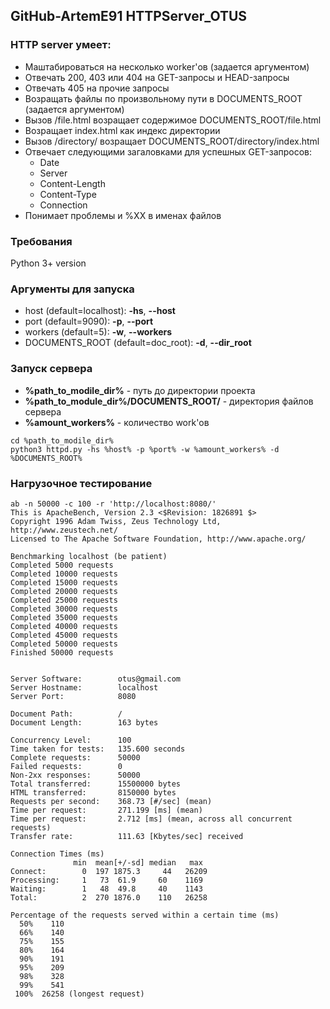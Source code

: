 ## GitHub-ArtemE91 HTTPServer_OTUS

### HTTP server умеет:
* Маштабироваться на несколько worker'ов (задается аргументом)
* Отвечать 200, 403 или 404 на GET-запросы и HEAD-запросы
* Отвечать 405 на прочие запросы
* Возращать файлы по произвольному пути в DOCUMENTS_ROOT (задается аргументом)
* Вызов /file.html возращает содержимое DOCUMENTS_ROOT/file.html
* Возращает index.html как индекс директории
* Вызов /directory/ возращает DOCUMENTS_ROOT/directory/index.html
* Отвечает следующими загаловками для успешных GET-запросов:
  * Date
  * Server
  * Content-Length
  * Content-Type
  * Connection
* Понимает проблемы и %XX в именах файлов

### Требования
Python 3+ version

### Аргументы для запуска
* host (default=localhost): __-hs__, __--host__
* port (default=9090): __-p__, __--port__
* workers (default=5): __-w__, __--workers__
* DOCUMENTS_ROOT (default=doc_root): __-d__, __--dir_root__

### Запуск сервера
* __%path_to_modile_dir%__ - путь до директории проекта
* __%path_to_module_dir%/DOCUMENTS_ROOT/__ - директория файлов сервера
* __%amount_workers%__ - количество work'ов

```
cd %path_to_modile_dir%
python3 httpd.py -hs %host% -p %port% -w %amount_workers% -d %DOCUMENTS_ROOT%
```
### Нагрузочное тестирование
```
ab -n 50000 -c 100 -r 'http://localhost:8080/'
This is ApacheBench, Version 2.3 <$Revision: 1826891 $>
Copyright 1996 Adam Twiss, Zeus Technology Ltd, http://www.zeustech.net/
Licensed to The Apache Software Foundation, http://www.apache.org/

Benchmarking localhost (be patient)
Completed 5000 requests
Completed 10000 requests
Completed 15000 requests
Completed 20000 requests
Completed 25000 requests
Completed 30000 requests
Completed 35000 requests
Completed 40000 requests
Completed 45000 requests
Completed 50000 requests
Finished 50000 requests


Server Software:        otus@gmail.com
Server Hostname:        localhost
Server Port:            8080

Document Path:          /
Document Length:        163 bytes

Concurrency Level:      100
Time taken for tests:   135.600 seconds
Complete requests:      50000
Failed requests:        0
Non-2xx responses:      50000
Total transferred:      15500000 bytes
HTML transferred:       8150000 bytes
Requests per second:    368.73 [#/sec] (mean)
Time per request:       271.199 [ms] (mean)
Time per request:       2.712 [ms] (mean, across all concurrent requests)
Transfer rate:          111.63 [Kbytes/sec] received

Connection Times (ms)
              min  mean[+/-sd] median   max
Connect:        0  197 1875.3     44   26209
Processing:     1   73  61.9     60    1169
Waiting:        1   48  49.8     40    1143
Total:          2  270 1876.0    110   26258

Percentage of the requests served within a certain time (ms)
  50%    110
  66%    140
  75%    155
  80%    164
  90%    191
  95%    209
  98%    328
  99%    541
 100%  26258 (longest request)
```
